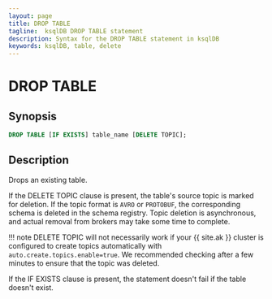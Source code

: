 ```yaml
---
layout: page
title: DROP TABLE
tagline:  ksqlDB DROP TABLE statement
description: Syntax for the DROP TABLE statement in ksqlDB
keywords: ksqlDB, table, delete
---
```


DROP TABLE
==========

Synopsis
--------

```sql
DROP TABLE [IF EXISTS] table_name [DELETE TOPIC];
```

Description
-----------

Drops an existing table.

If the DELETE TOPIC clause is present, the table's source topic is
marked for deletion. If the topic format is `AVRO` or `PROTOBUF`, the
corresponding schema is deleted in the schema registry. Topic deletion is
asynchronous, and actual removal from brokers may take some time to
complete.

!!! note
	DELETE TOPIC will not necessarily work if your {{ site.ak }} cluster is
    configured to create topics automatically with
    `auto.create.topics.enable=true`. We recommended checking after a few
    minutes to ensure that the topic was deleted.

If the IF EXISTS clause is present, the statement doesn't fail if the
table doesn't exist.
